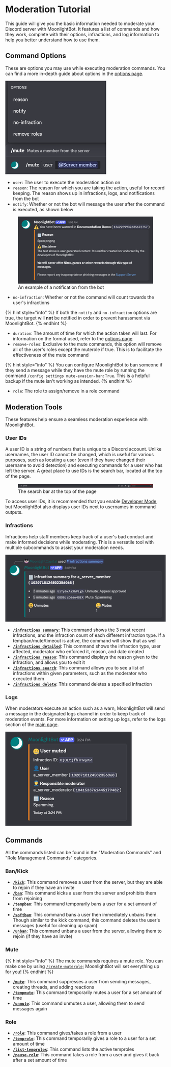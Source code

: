 # Moderation Tutorial

This guide will give you the basic information needed to moderate your Discord server with MoonlightBot. It features a list of commands and how they work, complete with their options, infractions, and log information to help you better understand how to use them.

## Command Options

These are options you may use while executing moderation commands. You can find a more in-depth guide about options in the [options page](/start-up/options.md).

![A list of example options in a mute command](/.gitbook/assets/MuteOptions.png "Options Example")

* `user`: The user to execute the moderation action on
* `reason`: The reason for which you are taking the action, useful for record keeping. The reason shows up in infractions, logs, and notifications from the bot
* `notify`: Whether or not the bot will message the user after the command is executed, as shown below

<figure><img src="/.gitbook/assets/NotifyExample.png" alt="Notify Example"><figcaption>An example of a notification from the bot</figcaption></figure>

* `no-infraction`: Whether or not the command will count towards the user's infractions

{% hint style="info" %}
If both the `notify` and `no-infraction` options are true, the target will **not** be notified in order to prevent harassment via MoonlightBot.
{% endhint %}

* `duration`: The amount of time for which the action taken will last. For information on the format used, refer to the [options page](/start-up/options.md#Durations)
* `remove-roles`: Exclusive to the mute commands, this option will remove all of the user's roles except the muterole if true. This is to facilitate the effectiveness of the mute command

{% hint style="info" %}
You can configure MoonlightBot to ban someone if they send a message while they have the mute role by running the command `/config settings mute-evasion-ban:True`. This is a helpful backup if the mute isn't working as intended.
{% endhint %}

* `role`: The role to assign/remove in a role command

## Moderation Tools

These features help ensure a seamless moderation experience with MoonlightBot.

### User IDs

A user ID is a string of numbers that is unique to a Discord account. Unlike usernames, the user ID cannot be changed, which is useful for various purposes, such as locating a user (even if they have changed their username to avoid detection) and executing commands for a user who has left the server. A great place to use IDs is the search bar, located at the top of the page.

<figure><img src="/.gitbook/assets/SearchBar.png" alt="Search Bar" style="width: auto;"><figcaption>The search bar at the top of the page</figcaption></figure>

To access user IDs, it is recommended that you enable [Developer Mode](/advanced/developer-mode.md), but MoonlightBot also displays user IDs next to usernames in command outputs.

### Infractions

Infractions help staff members keep track of a user's bad conduct and make informed decisions while moderating. This is a versatile tool with multiple subcommands to assist your moderation needs.

![An example of the Infractions Summary command](/.gitbook/assets/InfractionsExample.png "Infractions Example")

* [**`/infractions summary`**](/moderation-commands/infractions.md#summary): This command shows the 3 most recent infractions, and the infraction count of each different infraction type. If a tempban/mute/timeout is active, the command will show that as well
* [**`/infractions detailed`**](/moderation-commands/infractions.md#detailed): This command shows the infraction type, user affected, moderator who enforced it, reason, and date created
* [**`/infractions reason`**](/moderation-commands/infractions.md#reason): This command displays the reason given to the infraction, and allows you to edit it
* [**`/infractions search`**](/moderation-commands/infractions.md#search): This command allows you to see a list of infractions within given parameters, such as the moderator who executed them
* [**`/infractions delete`**](/moderation-commands/infractions.md#delete): This command deletes a specified infraction

### Logs

When moderators execute an action such as a warn, MoonlightBot will send a message in the designated logs channel in order to keep track of moderation events. For more information on setting up logs, refer to the logs section of the [main page](/README.md#logging).

![A log example containg a mute infraction](/.gitbook/assets/LogExample.png "Logs Example")

## Commands

All the commands listed can be found in the "Moderation Commands" and "Role Management Commands" categories.

### Ban/Kick

* [**`/kick`**](/moderation-commands/kick.md): This command removes a user from the server, but they are able to rejoin if they have an invite
* [**`/ban`**](/moderation-commands/ban.md): This command kicks a user from the server and prohibits them from rejoining
* [**`/tempban`**](/moderation-commands/tempban.md): This command temporarily bans a user for a set amount of time
* [**`/softban`**](/moderation-commands/softban.md): This command bans a user then immediately unbans them. Though similar to the kick command, this command deletes the user's messages (useful for cleaning up spam)
* [**`/unban`**](/moderation-commands/unban.md): This command unbans a user from the server, allowing them to rejoin (if they have an invite)
  
### Mute

{% hint style="info" %}
The mute commands requires a mute role. You can make one by using [`/create-muterole`](/management-commands/create-muterole.md); MoonlightBot will set everything up for you!
{% endhint %}

* [**`/mute`**](/moderation-commands/mute.md): This command suppresses a user from sending messages, creating threads, and adding reactions
* [**`/tempmute`**](/moderation-commands/tempmute.md): This command temporarily mutes a user for a set amount of time
* [**`/unmute`**](/moderation-commands/unmute.md): This command unmutes a user, allowing them to send messages again

### Role

* [**`/role`**](/role-management-commands/role.md): This command gives/takes a role from a user
* [**`/temprole`**](/role-management-commands/temprole.md): This command temporarily gives a role to a user for a set amount of time
* [**`/list-temproles`**](/role-management-commands/list-temproles.md): This command lists the active temproles
* [**`/pause-role`**](/role-management-commands/pause-role.md): This command takes a role from a user and gives it back after a set amount of time
